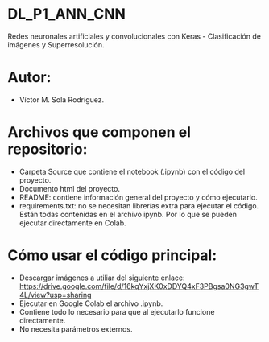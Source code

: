 # DL_P1_ANN_CNN
Redes neuronales artificiales y convolucionales con Keras - Clasificación de imágenes y Superresolución.

# Autor:
- Víctor M. Sola Rodríguez.

# Archivos que componen el repositorio:
- Carpeta Source que contiene el notebook (.ipynb) con el código del proyecto.
- Documento html del proyecto.
- README: contiene información general del proyecto y cómo ejecutarlo.
- requirements.txt: no se necesitan librerías extra para ejecutar el código. Están todas contenidas en el archivo ipynb. Por lo que se pueden ejecutar directamente en Colab.

# Cómo usar el código principal:
- Descargar imágenes a utiliar del siguiente enlace: https://drive.google.com/file/d/16kqYxjXK0xDDYQ4xF3PBgsa0NG3gwT4L/view?usp=sharing
- Ejecutar en Google Colab el archivo .ipynb.
- Contiene todo lo necesario para que al ejecutarlo funcione directamente.
- No necesita parámetros externos.
